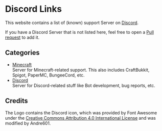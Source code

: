 [Discord]: https://discord.com
[Pull request]: https://github.com/Andre601/Discord-links/pulls
[license]: https://fontawesome.com/license

# Discord Links
This website contains a list of (known) support Server on [Discord].

If you have a Discord Server that is not listed here, feel free to open a [Pull request] to add it.

## Categories

- [Minecraft](server/minecraft)  
Server for Minecraft-related support. This also includes CraftBukkit, Spigot, PaperMC, BungeeCord, etc.
- [Discord](server/discord)  
Server for Discord-related stuff like Bot development, bug reports, etc.

## Credits
The Logo contains the Discord icon, which was provided by Font Awesome under the [Creative Commons Attribution 4.0 International License][license] and was modified by Andre601.
